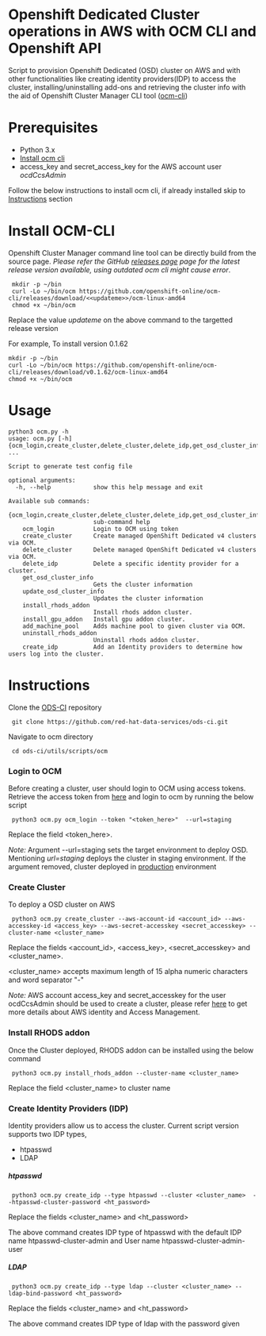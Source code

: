 # Openshift Dedicated Cluster operations in AWS with OCM CLI and Openshift API
Script to provision Openshift Dedicated (OSD) cluster on AWS and with other functionalities like creating identity providers(IDP) to access the cluster, installing/uninstalling add-ons and retrieving the cluster info with the aid of Openshift Cluster Manager CLI tool ([ocm-cli](https://github.com/openshift-online/ocm-cli.git))

# Prerequisites
- Python 3.x
- [Install ocm cli](#Install%20OCM-CLI)
- access_key and secret_access_key for the AWS account user *ocdCcsAdmin*

Follow the below instructions to install ocm cli, if already installed skip to [Instructions](#Instructions) section

# Install OCM-CLI
Openshift Cluster Manager command line tool can be directly build from the source page.
_Please refer the GitHub
[releases page](https://github.com/openshift-online/ocm-cli/releases) page for the latest release version available, using outdated ocm cli might cause error_. 

```
 mkdir -p ~/bin
 curl -Lo ~/bin/ocm https://github.com/openshift-online/ocm-cli/releases/download/<<updateme>>/ocm-linux-amd64
 chmod +x ~/bin/ocm
```
Replace the value *updateme* on the above command to the targetted release version

For example, To install version 0.1.62

```
mkdir -p ~/bin
curl -Lo ~/bin/ocm https://github.com/openshift-online/ocm-cli/releases/download/v0.1.62/ocm-linux-amd64
chmod +x ~/bin/ocm
```

# Usage
```
python3 ocm.py -h
usage: ocm.py [-h] {ocm_login,create_cluster,delete_cluster,delete_idp,get_osd_cluster_info,update_osd_cluster_info,install_rhods_addon,install_gpu_addon,add_machine_pool,uninstall_rhods_addon,create_idp} ...

Script to generate test config file

optional arguments:
  -h, --help            show this help message and exit

Available sub commands:
  {ocm_login,create_cluster,delete_cluster,delete_idp,get_osd_cluster_info,update_osd_cluster_info,install_rhods_addon,install_gpu_addon,add_machine_pool,uninstall_rhods_addon,create_idp}
                        sub-command help
    ocm_login           Login to OCM using token
    create_cluster      Create managed OpenShift Dedicated v4 clusters via OCM.
    delete_cluster      Delete managed OpenShift Dedicated v4 clusters via OCM.
    delete_idp          Delete a specific identity provider for a cluster.
    get_osd_cluster_info
                        Gets the cluster information
    update_osd_cluster_info
                        Updates the cluster information
    install_rhods_addon
                        Install rhods addon cluster.
    install_gpu_addon   Install gpu addon cluster.
    add_machine_pool    Adds machine pool to given cluster via OCM.
    uninstall_rhods_addon
                        Uninstall rhods addon cluster.
    create_idp          Add an Identity providers to determine how users log into the cluster.
```

# Instructions
Clone the [ODS-CI](https://github.com/red-hat-data-services/ods-ci.git) repository
    
``` git clone https://github.com/red-hat-data-services/ods-ci.git```
    
Navigate to ocm directory
    
``` cd ods-ci/utils/scripts/ocm```
    
### Login to OCM
Before creating a cluster, user should login to OCM using access tokens.
Retrieve the access token from [here](https://console.redhat.com/openshift/token/show) and login to ocm by running the below script
    
``` python3 ocm.py ocm_login --token "<token_here>"  --url=staging```
    
Replace the field <token_here>.

*Note:* Argument --url=staging sets the target environment to deploy OSD. Mentioning _url=staging_ deploys the cluster in staging environment. If the argument removed, cluster deployed in [production](https://console.redhat.com/) environment

### Create Cluster
To deploy a OSD cluster on AWS

``` python3 ocm.py create_cluster --aws-account-id <account_id> --aws-accesskey-id <access_key> --aws-secret-accesskey <secret_accesskey> --cluster-name <cluster_name>```
    
Replace the fields <account_id>, <access_key>, <secret_accesskey> and <cluster_name>.

<cluster_name> accepts maximum length of 15 alpha numeric characters and word separator "-"

*Note:* AWS account access_key and secret_accesskey for the user ocdCcsAdmin should be used to create a cluster, please refer [here](https://docs.aws.amazon.com/IAM/latest/UserGuide/introduction.html) to get more details about AWS identity and Access Management.

### Install RHODS addon

Once the Cluster deployed, RHODS addon can be installed using the below command
    
``` python3 ocm.py install_rhods_addon --cluster-name <cluster_name>```
    
Replace the field <cluster_name> to cluster name

### Create Identity Providers (IDP)
    
Identity providers allow us to access the cluster. Current script version supports two IDP types,
- htpasswd
- LDAP
    
##### htpasswd
    
``` python3 ocm.py create_idp --type htpasswd --cluster <cluster_name>  --htpasswd-cluster-password <ht_password>```
    
Replace the fields <cluster_name> and <ht_password>

The above command creates IDP type of htpasswd with the default IDP name htpasswd-cluster-admin and User name htpasswd-cluster-admin-user
   
##### LDAP

``` python3 ocm.py create_idp --type ldap --cluster <cluster_name> --ldap-bind-password <ht_password>```
    
Replace the fields <cluster_name> and <ht_password>
    
The above command creates IDP type of ldap with the password given
